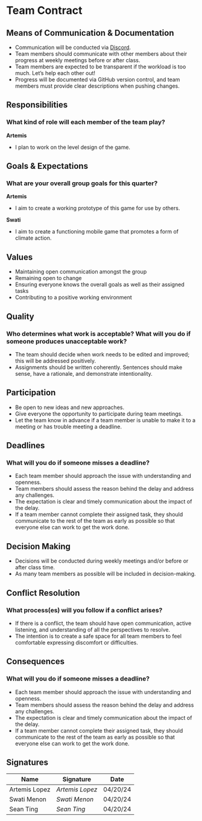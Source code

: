 # Team Contract
## Means of Communication & Documentation
- Communication will be conducted via [Discord](https://discord.gg/jP5PGZWX).
- Team members should communicate with other members about their progress at weekly meetings before or after class.
- Team members are expected to be transparent if the workload is too much. Let’s help each other out!
- Progress will be documented via GitHub version control, and team members must provide clear descriptions when pushing changes.

## Responsibilities
### What kind of role will each member of the team play? 
**Artemis**
- I plan to work on the level design of the game.

## Goals & Expectations
### What are your overall group goals for this quarter?
**Artemis**
- I aim to create a working prototype of this game for use by others.

**Swati**
- I aim to create a functioning mobile game that promotes a form of climate action.

## Values
- Maintaining open communication amongst the group
- Remaining open to change
- Ensuring everyone knows the overall goals as well as their assigned tasks
- Contributing to a positive working environment

## Quality
### Who determines what work is acceptable? What will you do if someone produces unacceptable work?
- The team should decide when work needs to be edited and improved; this will be addressed positively. 
- Assignments should be written coherently. Sentences should make sense, have a rationale, and demonstrate intentionality.

## Participation
- Be open to new ideas and new approaches.
- Give everyone the opportunity to participate during team meetings.
- Let the team know in advance if a team member is unable to make it to a meeting or has trouble meeting a deadline. 

## Deadlines
### What will you do if someone misses a deadline?
- Each team member should approach the issue with understanding and openness. 
- Team members should assess the reason behind the delay and address any challenges.
- The expectation is clear and timely communication about the impact of the delay.
- If a team member cannot complete their assigned task, they should communicate to the rest of the team as early as possible so that everyone else can work to get the work done.

## Decision Making
- Decisions will be conducted during weekly meetings and/or before or after class time.
- As many team members as possible will be included in decision-making.

## Conflict Resolution
### What process(es) will you follow if a conflict arises?
- If there is a conflict, the team should have open communication, active listening, and understanding of all the perspectives to resolve. 
- The intention is to create a safe space for all team members to feel comfortable expressing discomfort or difficulties.

## Consequences
### What will you do if someone misses a deadline?
- Each team member should approach the issue with understanding and openness. 
- Team members should assess the reason behind the delay and address any challenges.
- The expectation is clear and timely communication about the impact of the delay.
- If a team member cannot complete their assigned task, they should communicate to the rest of the team as early as possible so that everyone else can work to get the work done.

## Signatures
| Name | Signature | Date|
| ---- | ---- | ---- |
| Artemis Lopez | *Artemis Lopez* | 04/20/24 |
| Swati Menon | *Swati Menon* | 04/20/24 |
| Sean Ting | *Sean Ting* | 04/20/24 |
